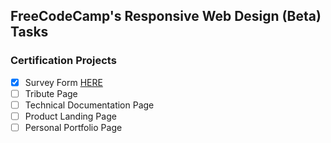 ## FreeCodeCamp's Responsive Web Design (Beta) Tasks

### Certification Projects

- [x] Survey Form [HERE](https://codepen.io/saatvik333/pen/GRQZJMa)
- [ ] Tribute Page
- [ ] Technical Documentation Page
- [ ] Product Landing Page
- [ ] Personal Portfolio Page